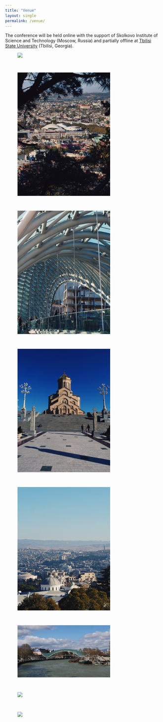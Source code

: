 ```yaml
---
title: "Venue"
layout: single
permalink: /venue/
---
```


The conference will be held online with the support of Skolkovo Institute of Science and Technology (Moscow, Russia) and partially offline at [Tbilisi State University](https://www.tsu.ge/en) (Tbilisi, Georgia).

<figure>
  <a href=""><img width="300" src="/assets/images/a (1).JPG"></a>
  <figcaption></figcaption>
</figure>
<br>
<figure>
  <a href=""><img width="300" src="/assets/images/a (2).jpg"></a>
  <figcaption></figcaption>
</figure>
<br>
<figure>
  <a href=""><img width="300" src="/assets/images/a (3).jpg"></a>
  <figcaption></figcaption>
</figure>
<br>
<figure>
  <a href=""><img width="300" src="/assets/images/a (4).jpg"></a>
  <figcaption></figcaption>
</figure>
<br>
<figure>
  <a href=""><img width="300" src="/assets/images/b.jpg"></a>
  <figcaption></figcaption>
</figure>
<br>
<figure>
  <a href=""><img width="300" src="/assets/images/c.JPG"></a>
  <figcaption></figcaption>
</figure>
<br>
<figure>
  <a href=""><img width="300" src="/assets/images/TSU 1.JPG"></a>
  <figcaption></figcaption>
</figure>
<br>
<figure>
  <a href=""><img width="300" src="/assets/images/TSU 2.JPG"></a>
  <figcaption></figcaption>
</figure>
